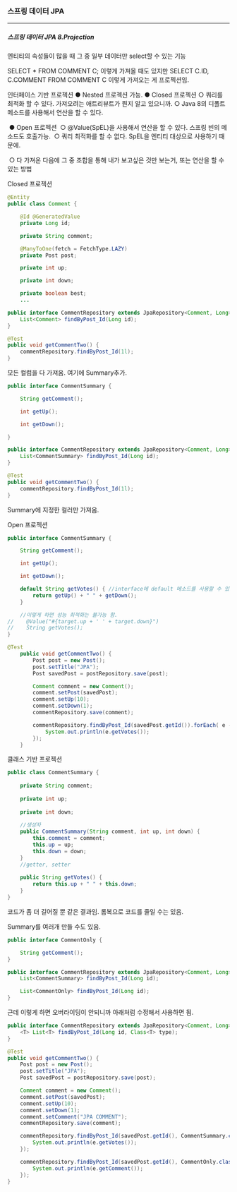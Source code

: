 <h3>스프링 데이터 JPA</h3>
<hr/>
<h5>스프링 데이터 JPA 8.Projection</h5>

엔티티의 속성들이 많을 때 그 중 일부 데이터만 select할 수 있는 기능

SELECT * FROM COMMENT C; 이렇게 가져올 때도 있지만 SELECT C.ID, C.COMMENT FROM COMMENT C 이렇게 가져오는 게 프로젝션임.

인터페이스 기반 프로젝션
	● Nested 프로젝션 가능.
	● Closed 프로젝션
		○ 쿼리를 최적화 할 수 있다. 가져오려는 애트리뷰트가 뭔지 알고 있으니까.
		○ Java 8의 디폴트 메소드를 사용해서 연산을 할 수 있다.

​	● Open 프로젝션
​		○ @Value(SpEL)을 사용해서 연산을 할 수 있다. 스프링 빈의 메소드도 호출가능.
​		○ 쿼리 최적화를 할 수 없다. SpEL을 엔티티 대상으로 사용하기 때문에.

​		○ 다 가져온 다음에 그 중 조합을 통해 내가 보고싶은 것만 보는거, 또는 연산을 할 수 있는 방법

Closed 프로젝션

```java
@Entity
public class Comment {

    @Id @GeneratedValue
    private Long id;

    private String comment;

    @ManyToOne(fetch = FetchType.LAZY)
    private Post post;

    private int up;

    private int down;

    private boolean best;
    ...
```

```java
public interface CommentRepository extends JpaRepository<Comment, Long> {
    List<Comment> findByPost_Id(Long id);
}
```

```java
@Test
public void getCommentTwo() {
    commentRepository.findByPost_Id(1l);
}
```

모든 컬럼을 다 가져옴. 여기에 Summary추가.

```java
public interface CommentSummary {

    String getComment();

    int getUp();

    int getDown();

}
```

```java
public interface CommentRepository extends JpaRepository<Comment, Long> {
    List<CommentSummary> findByPost_Id(Long id);
}
```

```java
@Test
public void getCommentTwo() {
    commentRepository.findByPost_Id(1l);
}
```

Summary에 지정한 컬러만 가져옴.

Open 프로젝션

```java
public interface CommentSummary {

    String getComment();

    int getUp();

    int getDown();

    default String getVotes() { //interface에 default 메소드를 사용할 수 있음. 쿼리 최적화도 가능하고 커스텀하게 무언가도 계산할 수 있음.
        return getUp() + " " + getDown();
    }

    //이렇게 하면 성능 최적화는 불가능 함.
//    @Value("#{target.up + ' ' + target.down}")
//    String getVotes();
}
```

```java
@Test
    public void getCommentTwo() {
        Post post = new Post();
        post.setTitle("JPA");
        Post savedPost = postRepository.save(post);

        Comment comment = new Comment();
        comment.setPost(savedPost);
        comment.setUp(10);
        comment.setDown(1);
        commentRepository.save(comment);

        commentRepository.findByPost_Id(savedPost.getId()).forEach( e -> {
            System.out.println(e.getVotes());
        });
    }
```

클래스 기반 프로젝션

```java
public class CommentSummary {
    
    private String comment;
    
    private int up;
    
    private int down;
    
    //생성자
    public CommentSummary(String comment, int up, int down) {
        this.comment = comment;
        this.up = up;
        this.down = down;
    }
    //getter, setter
    
    public String getVotes() {
        return this.up + " " + this.down;
    }
}
```

코드가 좀 더 길어질 뿐 같은 결과임. 롬복으로 코드를 줄일 수는 있음.

Summary를 여러개 만들 수도 있음.

```java
public interface CommentOnly {

    String getComment();
}
```

```java
public interface CommentRepository extends JpaRepository<Comment, Long> {
    List<CommentSummary> findByPost_Id(Long id);

    List<CommentOnly> findByPost_Id(Long id);
}
```

근데 이렇게 하면 오버라이딩이 안되니까 아래처럼 수정해서 사용하면 됨.

```java
public interface CommentRepository extends JpaRepository<Comment, Long> {
    <T> List<T> findByPost_Id(Long id, Class<T> type);
}
```

```java
@Test
public void getCommentTwo() {
    Post post = new Post();
    post.setTitle("JPA");
    Post savedPost = postRepository.save(post);

    Comment comment = new Comment();
    comment.setPost(savedPost);
    comment.setUp(10);
    comment.setDown(1);
    comment.setComment("JPA COMMENT");
    commentRepository.save(comment);

    commentRepository.findByPost_Id(savedPost.getId(), CommentSummary.class).forEach( e -> {
        System.out.println(e.getVotes());
    });

    commentRepository.findByPost_Id(savedPost.getId(), CommentOnly.class).forEach( e -> {
        System.out.println(e.getComment());
    });
}
```

